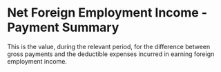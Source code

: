 # Net Foreign Employment Income - Payment Summary
This is the value, during the relevant period, for the difference between gross payments and the deductible expenses incurred in earning foreign employment income.